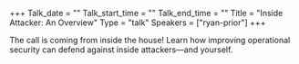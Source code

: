 +++
Talk_date = ""
Talk_start_time = ""
Talk_end_time = ""
Title = "Inside Attacker: An Overview"
Type = "talk"
Speakers = ["ryan-prior"]
+++

The call is coming from inside the house! Learn how improving operational security can defend against inside attackers—and yourself.
